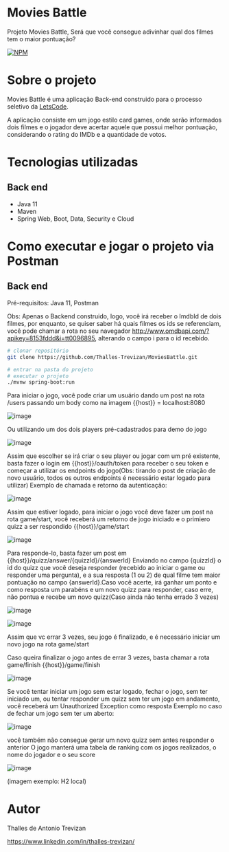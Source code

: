 # Movies Battle
Projeto Movies Battle, Será que você consegue adivinhar qual dos filmes tem o maior pontuação?

[![NPM](https://img.shields.io/npm/l/react)](https://github.com/Thalles-Trevizan/MoviesBattle/blob/main/LICENSE)

# Sobre o projeto

Movies Battle é uma aplicação Back-end construido para o processo seletivo da [LetsCode](https://devsuperior.com "Site da LetsCode").

A aplicação consiste em um jogo estilo card games, onde serão informados dois filmes e o jogador deve acertar aquele que possui melhor pontuação, considerando o rating do IMDb e a quantidade de votos.

# Tecnologias utilizadas
## Back end
- Java 11
- Maven
- Spring Web, Boot, Data, Security e Cloud


# Como executar e jogar o projeto via Postman

## Back end
Pré-requisitos: Java 11, Postman

Obs: Apenas o Backend construido, logo, você irá receber o ImdbId de dois filmes, por enquanto, se quiser saber há quais filmes os ids se referenciam, você pode chamar a rota no seu navegador http://www.omdbapi.com/?apikey=8153fddd&i=tt0096895, alterando o campo i para o id recebido.

```bash
# clonar repositório
git clone https://github.com/Thalles-Trevizan/MoviesBattle.git

# entrar na pasta do projeto 
# executar o projeto
./mvnw spring-boot:run
```

Para iniciar o jogo, você pode criar um usuário dando um post na rota /users passando um body como na imagem {{host}} = localhost:8080

![image](https://user-images.githubusercontent.com/55063360/154869611-50897eda-668a-44b8-bb69-3f8af19007cb.png)

Ou utilizando um dos dois players pré-cadastrados para demo do jogo 

![image](https://user-images.githubusercontent.com/55063360/154869681-95322f1e-b461-40b4-909b-e51426512939.png)

Assim que escolher se irá criar o seu player ou jogar com um pré existente, basta fazer o login em {{host}}/oauth/token para receber o seu token e começar a utilizar os endpoints do jogo(Obs: tirando o post de criação de novo usuário, todos os outros endpoints é necessário estar logado para utilizar)
Exemplo de chamada e retorno da autenticação:

![image](https://user-images.githubusercontent.com/55063360/154869685-1f094ae9-f3b9-46ec-b65b-50b75b184e96.png)

Assim que estiver logado, para iniciar o jogo você deve fazer um post na rota game/start, você receberá um retorno de jogo iniciado e o primiero quizz a ser respondido
{{host}}/game/start

![image](https://user-images.githubusercontent.com/55063360/154869703-15076d7d-b6e1-4993-99f5-7fbf0f4bbf81.png)

Para responde-lo, basta fazer um post em 
{{host}}/quizz/answer/{quizzId}/{answerId}
Enviando no campo {quizzId} o id do quizz  que você deseja responder (recebido ao iniciar o game ou responder uma pergunta), e a sua resposta (1 ou 2) de qual filme tem maior pontuação no campo {answerId}.Caso você acerte, irá ganhar um ponto e como resposta um parabéns e um novo quizz para responder, caso erre, não pontua e recebe um novo quizz(Caso ainda não tenha errado 3 vezes)

![image](https://user-images.githubusercontent.com/55063360/154869733-8e018fb8-c368-4d31-b534-74c648b68f29.png)

![image](https://user-images.githubusercontent.com/55063360/154869737-51cef0f5-f8b2-4003-9350-56d85c1e9e6d.png)

Assim que vc errar 3 vezes, seu jogo é finalizado, e é necessário iniciar um novo jogo na rota game/start 

Caso queira finalizar o jogo antes de errar 3 vezes, basta chamar a rota game/finish
{{host}}/game/finish

![image](https://user-images.githubusercontent.com/55063360/154869750-65f48368-ee23-4d0c-b97d-d864362d1684.png)

Se você tentar iniciar um jogo sem estar logado, fechar o jogo, sem ter iniciado  um, ou tentar responder um quizz sem ter um jogo em andamento, você receberá um Unauthorized Exception como resposta
Exemplo no caso de fechar um jogo sem ter um aberto:

![image](https://user-images.githubusercontent.com/55063360/154869759-46278579-2330-49fc-8470-1d33a2979a31.png)

você também não consegue gerar um novo quizz sem antes responder o anterior
O jogo manterá uma tabela de ranking com os jogos realizados, o nome do jogador e o seu score 

![image](https://user-images.githubusercontent.com/55063360/154869774-dfb959e3-899f-42a6-ad8d-9cfda3250085.png)

(imagem exemplo: H2 local)


# Autor

Thalles de Antonio Trevizan

https://www.linkedin.com/in/thalles-trevizan/

